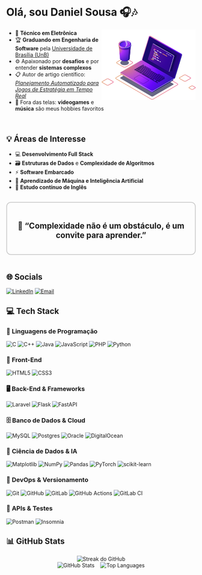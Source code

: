 # Olá, sou Daniel Sousa 🎧🎶  

<img src="computer-illustration.png" alt="Banner" width="250" align="right"/>

- 🧰 **Técnico em Eletrônica**  
- 🏆 **Graduando em Engenharia de Software** pela [Universidade de Brasília (UnB)](https://www.unb.br/)  
- ⚙️ Apaixonado por **desafios** e por entender **sistemas complexos**  
- 📋 Autor de artigo científico: *[Planejamento Automatizado para Jogos de Estratégia em Tempo Real](https://www.plic.app.br/evento/cicdf/edicao/cicdf/publicacoes/2714)*  
- 👾 Fora das telas: **videogames** e **música** são meus hobbies favoritos  

</br>

## 💡 Áreas de Interesse
- 💻 **Desenvolvimento Full Stack**  
- 🗃 **Estruturas de Dados** e **Complexidade de Algoritmos**  
- ⚡ **Software Embarcado**  
- 🤖 **Aprendizado de Máquina e Inteligência Artificial**  
- 📘 **Estudo contínuo de Inglês**  

</br>

<div style="border: 2px solid #ccc; padding: 20px; border-radius: 12px; text-align: center;">
  <h2>💭 “Complexidade não é um obstáculo, é um convite para aprender.”</h2>
</div>

</br>

## 🌐 Socials
[![LinkedIn](https://img.shields.io/badge/LinkedIn-%230077B5.svg?logo=linkedin&logoColor=white)](https://linkedin.com/in/daniel-sb-sousa)
[![Email](https://img.shields.io/badge/Email-D14836?logo=gmail&logoColor=white)](mailto:sousadanielsb@gmail.com)


## 💻 Tech Stack

### 🧩 **Linguagens de Programação**
![C](https://img.shields.io/badge/c-%2300599C.svg?style=for-the-badge&logo=c&logoColor=white)
![C++](https://img.shields.io/badge/c++-%2300599C.svg?style=for-the-badge&logo=c%2B%2B&logoColor=white)
![Java](https://img.shields.io/badge/java-%23ED8B00.svg?style=for-the-badge&logo=openjdk&logoColor=white)
![JavaScript](https://img.shields.io/badge/javascript-%23323330.svg?style=for-the-badge&logo=javascript&logoColor=%23F7DF1E)
![PHP](https://img.shields.io/badge/php-%23777BB4.svg?style=for-the-badge&logo=php&logoColor=white)
![Python](https://img.shields.io/badge/python-3670A0?style=for-the-badge&logo=python&logoColor=ffdd54)



### 🎨 **Front-End**
![HTML5](https://img.shields.io/badge/html5-%23E34F26.svg?style=for-the-badge&logo=html5&logoColor=white)
![CSS3](https://img.shields.io/badge/css3-%231572B6.svg?style=for-the-badge&logo=css3&logoColor=white)

### 🖥 **Back-End & Frameworks**
![Laravel](https://img.shields.io/badge/laravel-%23FF2D20.svg?style=for-the-badge&logo=laravel&logoColor=white)
![Flask](https://img.shields.io/badge/flask-%23000.svg?style=for-the-badge&logo=flask&logoColor=white)
![FastAPI](https://img.shields.io/badge/FastAPI-005571?style=for-the-badge&logo=fastapi)

### 🗄 **Banco de Dados & Cloud**
![MySQL](https://img.shields.io/badge/mysql-4479A1.svg?style=for-the-badge&logo=mysql&logoColor=white)
![Postgres](https://img.shields.io/badge/postgres-%23316192.svg?style=for-the-badge&logo=postgresql&logoColor=white)
![Oracle](https://img.shields.io/badge/Oracle-F80000?style=for-the-badge&logo=oracle&logoColor=white)
![DigitalOcean](https://img.shields.io/badge/DigitalOcean-%230167ff.svg?style=for-the-badge&logo=digitalOcean&logoColor=white)

### 🤖 **Ciência de Dados & IA**
![Matplotlib](https://img.shields.io/badge/Matplotlib-%23ffffff.svg?style=for-the-badge&logo=Matplotlib&logoColor=black)
![NumPy](https://img.shields.io/badge/numpy-%23013243.svg?style=for-the-badge&logo=numpy&logoColor=white)
![Pandas](https://img.shields.io/badge/pandas-%23150458.svg?style=for-the-badge&logo=pandas&logoColor=white)
![PyTorch](https://img.shields.io/badge/PyTorch-%23EE4C2C.svg?style=for-the-badge&logo=PyTorch&logoColor=white)
![scikit-learn](https://img.shields.io/badge/scikit--learn-%23F7931E.svg?style=for-the-badge&logo=scikit-learn&logoColor=white)

### 🔧 **DevOps & Versionamento**
![Git](https://img.shields.io/badge/git-%23F05033.svg?style=for-the-badge&logo=git&logoColor=white)
![GitHub](https://img.shields.io/badge/github-%23121011.svg?style=for-the-badge&logo=github&logoColor=white)
![GitLab](https://img.shields.io/badge/gitlab-%23181717.svg?style=for-the-badge&logo=gitlab&logoColor=white)
![GitHub Actions](https://img.shields.io/badge/github%20actions-%232671E5.svg?style=for-the-badge&logo=githubactions&logoColor=white)
![GitLab CI](https://img.shields.io/badge/gitlab%20CI-%23181717.svg?style=for-the-badge&logo=gitlab&logoColor=white)

### 🧪 **APIs & Testes**
![Postman](https://img.shields.io/badge/Postman-FF6C37?style=for-the-badge&logo=postman&logoColor=white)
![Insomnia](https://img.shields.io/badge/Insomnia-black?style=for-the-badge&logo=insomnia&logoColor=5849BE)

<!-- ### 🌐 Plataformas de Programação

[![Codeforces](https://img.shields.io/badge/Codeforces-1F8ACB?style=for-the-badge&logo=codeforces&logoColor=white)](https://codeforces.com/profile/seu_usuario)
[![LeetCode](https://img.shields.io/badge/LeetCode-FFA116?style=for-the-badge&logo=leetcode&logoColor=white)](https://leetcode.com/seu_usuario)
[![HackerRank](https://img.shields.io/badge/HackerRank-2EC866?style=for-the-badge&logo=hackerrank&logoColor=white)](https://www.hackerrank.com/seu_usuario)
[![CodeChef](https://img.shields.io/badge/CodeChef-5B4638?style=for-the-badge&logo=codechef&logoColor=white)](https://www.codechef.com/users/seu_usuario) -->


## 📊 GitHub Stats
<div align="center">

  <!-- Streak (sozinha) -->
  <img src="https://nirzak-streak-stats.vercel.app/?user=daniel-de-sousa&theme=catppuccin_mocha&hide_border=false" alt="Streak do GitHub"/>

  <br/>

  <!-- Duas imagens lado a lado (centralizadas) -->
  <img src="https://github-readme-stats.vercel.app/api?username=daniel-de-sousa&theme=catppuccin_mocha&hide_border=false&include_all_commits=true&count_private=false" alt="GitHub Stats" height="150em" />
  &nbsp;&nbsp;
  <img src="https://github-readme-stats.vercel.app/api/top-langs/?username=daniel-de-sousa&theme=catppuccin_mocha&hide_border=false&include_all_commits=true&count_private=false&layout=compact" alt="Top Languages" height="150em" />

</div>
